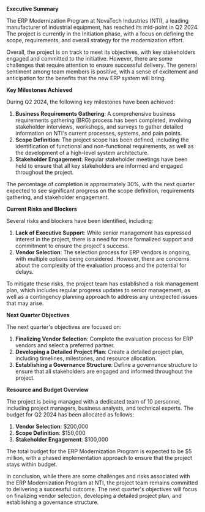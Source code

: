 **Executive Summary**

The ERP Modernization Program at NovaTech Industries (NTI), a leading manufacturer of industrial equipment, has reached its mid-point in Q2 2024. The project is currently in the Initiation phase, with a focus on defining the scope, requirements, and overall strategy for the modernization effort.

Overall, the project is on track to meet its objectives, with key stakeholders engaged and committed to the initiative. However, there are some challenges that require attention to ensure successful delivery. The general sentiment among team members is positive, with a sense of excitement and anticipation for the benefits that the new ERP system will bring.

**Key Milestones Achieved**

During Q2 2024, the following key milestones have been achieved:

1. **Business Requirements Gathering**: A comprehensive business requirements gathering (BRG) process has been completed, involving stakeholder interviews, workshops, and surveys to gather detailed information on NTI's current processes, systems, and pain points.
2. **Scope Definition**: The project scope has been defined, including the identification of functional and non-functional requirements, as well as the development of a high-level system architecture.
3. **Stakeholder Engagement**: Regular stakeholder meetings have been held to ensure that all key stakeholders are informed and engaged throughout the project.

The percentage of completion is approximately 30%, with the next quarter expected to see significant progress on the scope definition, requirements gathering, and stakeholder engagement.

**Current Risks and Blockers**

Several risks and blockers have been identified, including:

1. **Lack of Executive Support**: While senior management has expressed interest in the project, there is a need for more formalized support and commitment to ensure the project's success.
2. **Vendor Selection**: The selection process for ERP vendors is ongoing, with multiple options being considered. However, there are concerns about the complexity of the evaluation process and the potential for delays.

To mitigate these risks, the project team has established a risk management plan, which includes regular progress updates to senior management, as well as a contingency planning approach to address any unexpected issues that may arise.

**Next Quarter Objectives**

The next quarter's objectives are focused on:

1. **Finalizing Vendor Selection**: Complete the evaluation process for ERP vendors and select a preferred partner.
2. **Developing a Detailed Project Plan**: Create a detailed project plan, including timelines, milestones, and resource allocation.
3. **Establishing a Governance Structure**: Define a governance structure to ensure that all stakeholders are engaged and informed throughout the project.

**Resource and Budget Overview**

The project is being managed with a dedicated team of 10 personnel, including project managers, business analysts, and technical experts. The budget for Q2 2024 has been allocated as follows:

1. **Vendor Selection**: $200,000
2. **Scope Definition**: $150,000
3. **Stakeholder Engagement**: $100,000

The total budget for the ERP Modernization Program is expected to be $5 million, with a phased implementation approach to ensure that the project stays within budget.

In conclusion, while there are some challenges and risks associated with the ERP Modernization Program at NTI, the project team remains committed to delivering a successful outcome. The next quarter's objectives will focus on finalizing vendor selection, developing a detailed project plan, and establishing a governance structure.